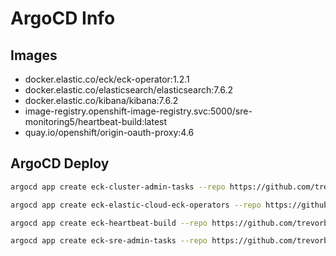 # ArgoCD Info

## Images

- docker.elastic.co/eck/eck-operator:1.2.1
- docker.elastic.co/elasticsearch/elasticsearch:7.6.2
- docker.elastic.co/kibana/kibana:7.6.2
- image-registry.openshift-image-registry.svc:5000/sre-monitoring5/heartbeat-build:latest
- quay.io/openshift/origin-oauth-proxy:4.6

## ArgoCD Deploy

```sh
argocd app create eck-cluster-admin-tasks --repo https://github.com/trevorbox/eck.git --path cluster-admin-tasks --dest-server https://kubernetes.default.svc --dest-namespace sre-monitoring5 --sync-policy automated --upsert --revision master

argocd app create eck-elastic-cloud-eck-operators --repo https://github.com/trevorbox/eck.git --path elastic-cloud-eck-operators --dest-server https://kubernetes.default.svc --dest-namespace sre-monitoring5 --sync-policy automated --upsert --revision master

argocd app create eck-heartbeat-build --repo https://github.com/trevorbox/eck.git --path heartbeat-build --dest-server https://kubernetes.default.svc --dest-namespace sre-monitoring5 --sync-policy automated --upsert --revision master

argocd app create eck-sre-admin-tasks --repo https://github.com/trevorbox/eck.git --path sre-admin-tasks --dest-server https://kubernetes.default.svc --dest-namespace sre-monitoring5 --sync-policy automated --upsert --revision master
```
